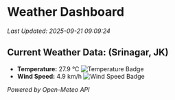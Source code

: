 
# Weather Dashboard

_Last Updated: 2025-09-21 09:09:24_

## Current Weather Data: (Srinagar, JK)
- **Temperature:** 27.9 °C ![Temperature Badge](https://img.shields.io/badge/Temperature-Medium%20Temp-green)
- **Wind Speed:** 4.9 km/h ![Wind Speed Badge](https://img.shields.io/badge/Wind%20Speed-Light%20Wind-blue)

*Powered by Open-Meteo API*
